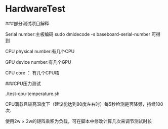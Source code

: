 # HardwareTest

###部分测试项目解释

Serial number:主板编码 sudo dmidecode -s baseboard-serial-number 可得到

CPU physical number:有几个CPU

GPU device number:有几个GPU

CPU core ： 有几个CPU核

###CPU压力测试

./test-cpu-temperature.sh

CPU满载且较高温度下（建议能达到80度左右时）每5秒检测是否降频，持续100次.

使用2w × 2w的矩阵乘积为负载，可在脚本中修改计算几次来调节测试时长